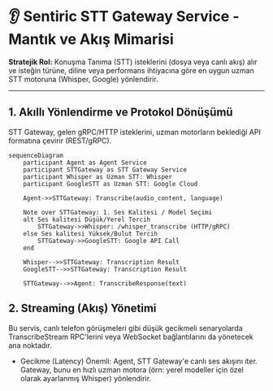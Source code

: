 # 👂 Sentiric STT Gateway Service - Mantık ve Akış Mimarisi

**Stratejik Rol:** Konuşma Tanıma (STT) isteklerini (dosya veya canlı akış) alır ve isteğin türüne, diline veya performans ihtiyacına göre en uygun uzman STT motoruna (Whisper, Google) yönlendirir.

---

## 1. Akıllı Yönlendirme ve Protokol Dönüşümü

STT Gateway, gelen gRPC/HTTP isteklerini, uzman motorların beklediği API formatına çevirir (REST/gRPC).

```mermaid
sequenceDiagram
    participant Agent as Agent Service
    participant STTGateway as STT Gateway Service
    participant Whisper as Uzman STT: Whisper
    participant GoogleSTT as Uzman STT: Google Cloud
    
    Agent->>STTGateway: Transcribe(audio_content, language)
    
    Note over STTGateway: 1. Ses Kalitesi / Model Seçimi
    alt Ses kalitesi Düşük/Yerel Tercih
        STTGateway->>Whisper: /whisper_transcribe (HTTP/gRPC)
    else Ses kalitesi Yüksek/Bulut Tercih
        STTGateway->>GoogleSTT: Google API Call
    end
    
    Whisper-->>STTGateway: Transcription Result
    GoogleSTT-->>STTGateway: Transcription Result

    STTGateway-->>Agent: TranscribeResponse(text)
```

## 2. Streaming (Akış) Yönetimi
Bu servis, canlı telefon görüşmeleri gibi düşük gecikmeli senaryolarda TranscribeStream RPC'lerini veya WebSocket bağlantılarını da yönetecek ana noktadır.
* Gecikme (Latency) Önemli: Agent, STT Gateway'e canlı ses akışını iter. Gateway, bunu en hızlı uzman motora (örn: yerel modeller için özel olarak ayarlanmış Whisper) yönlendirir.